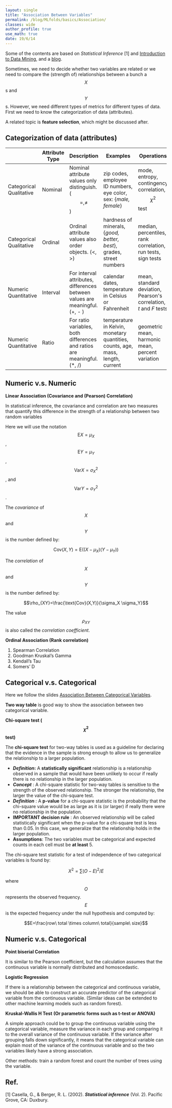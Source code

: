 ```yaml
---
layout: single
title: "Association Between Variables"
permalink: /blog/MLfolds/basics/Association/
classes: wide
author_profile: true
use_math: true
date: 19/6/14
---
```


Some of the contents are based on *Statistical Inference* [1] and [Introduction to Data Mining](https://www-users.cs.umn.edu/~kumar001/dmbook/index.php), and a [blog](https://medium.com/@outside2SDs/an-overview-of-correlation-measures-between-categorical-and-continuous-variables-4c7f85610365).

Sometimes, we need to decide whether two variables are related or we need to compare the (strength of) relationships between a bunch a $$X$$s and $$Y$$s. However, we need different types of metrics for different types of data. First we need to know the categorization of data (attributes).

A related topic is **feature selection**, which might be discussed after.



## Categorization of data (attributes)

|                              | **Attribute Type** | **Description**                                              | **Examples**                                                 | **Operations**                                               |
| ---------------------------- | ------------------ | ------------------------------------------------------------ | ------------------------------------------------------------ | ------------------------------------------------------------ |
| Categorical<br/>Qualitative | Nominal            | Nominal attribute values only  distinguish. ($$=, \ne $$)    | zip codes, employee ID numbers, eye color, sex: {*male, female*} | mode, entropy, contingency correlation, $$\chi^2$$ test      |
| Categorical<br/>Qualitative | Ordinal            | Ordinal attribute values also order objects. (<, >)          | hardness of minerals, {*good, better, best*}, grades, street numbers | median, percentiles, rank correlation, run tests, sign tests |
| Numeric<br />Quantitative | Interval           | For interval attributes, differences between values are meaningful. (+, - ) | calendar dates, temperature in Celsius or Fahrenheit         | mean, standard deviation, Pearson's correlation, *t* and *F* tests |
| Numeric<br />Quantitative | Ratio              | For ratio variables, both differences and ratios are meaningful. (*, /) | temperature in Kelvin, monetary quantities, counts, age, mass, length, current | geometric mean, harmonic mean, percent variation             |



## Numeric v.s. Numeric

**Linear Association (Covariance and (Pearson) Correlation)**

In statistical inference, the covariance and correlation are two measures that quantify this difference in the strength of a relationship between two random variables

Here we will use the notation $$\text{E}X = \mu_X$$, $$\text{E}Y = \mu_Y$$, $$\text{Var} X =\sigma_X^2$$, and $$\text{Var}Y = \sigma_Y^2$$.

The *covariance* of $$X$$ and $$Y$$ is the number defined by:

$$\text{Cov}(X, Y) = \text{E}((X-\mu_X)(Y - \mu_Y))$$

The *correlation* of $$X$$ and $$Y$$ is the number defined by:

$$\rho_{XY}=\frac{\text{Cov}(X,Y)}{\sigma_X \sigma_Y}$$

The value $$\rho_{XY}$$ is also called the *correlation coefficient*.

**Ordinal Association (Rank correlation)**

1. Spearman Correlation
2. Goodman Kruskal’s Gamma
3. Kendall’s Tau
4. Somers’ D



## Categorical v.s. Categorical

Here we follow the slides [Association Between Categorical Variables](https://newonlinecourses.science.psu.edu/stat800/node/64/).

**Two way table** is good way to show the association between two categorical variable.

**Chi-square test ($$\chi ^2$$ test)**

The **chi-square test** for two-way tables is used as a guideline for declaring that the evidence in the sample is strong enough to allow us to generalize the relationship to a larger population.

- ***Definition*:** A **statistically significant** relationship is a relationship observed in a sample that would have been unlikely to occur if really there is no relationship in the larger population.
- ***Concept*** : A chi-square statistic for two-way tables is sensitive to the strength of the observed relationship. The stronger the relationship, the larger the value of the chi-square test.
- ***Definition*** : A **p-value** for a chi-square statistic is the probability that the chi-square value would be as large as it is (or larger) if really there were no relationship in the population.
- **IMPORTANT decision rule** : An observed relationship will be called statistically significant when the p-value for a chi-square test is less than 0.05. In this case, we generalize that the relationship holds in the larger population.
- **Assumptions**: The two variables must be categorical and expected counts in each cell must be **at least** 5.

The chi-square test statistic for a test of independence of two categorical variables is found by:

$$X^2=\sum(O-E)^2/E$$

where $$O$$ represents the observed frequency. $$E$$ is the expected frequency under the null hypothesis and computed by:

$$E=\frac{row\ total \times column\ total}{sample\ size}$$



## Numeric v.s. Categorical

**Point biserial Correlation**

It is similar to the Pearson coefficient, but the calculation assumes that the continuous variable is normally distributed and homoscedastic.

**Logistic Regression**

If there is a relationship between the categorical and continuous variable, we should be able to construct an accurate predictor of the categorical variable from the continuous variable. (Similar ideas can be extended to other machine learning models such as random forest).

**Kruskal-Wallis H Test** **(Or parametric forms such as t-test or ANOVA)**

A simple approach could be to group the continuous variable using the categorical variable, measure the variance in each group and comparing it to the overall variance of the continuous variable. If the variance after grouping falls down significantly, it means that the categorical variable can explain most of the variance of the continuous variable and so the two variables likely have a strong association. 



Other methods: train a random forest and count the number of trees using the variable.



## Ref.

[1] Casella, G., & Berger, R. L. (2002). ***Statistical inference*** (Vol. 2). Pacific Grove, CA: Duxbury.